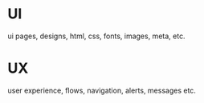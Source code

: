 # UI
ui pages, designs, html, css, fonts, images, meta, etc.

# UX
user experience, flows, navigation, alerts, messages etc.
